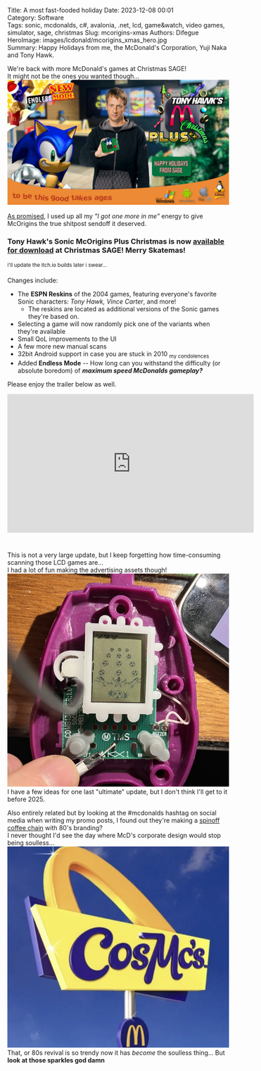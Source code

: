 Title: A most fast-fooded holiday 
Date: 2023-12-08 00:01  
Category: Software  
Tags: sonic, mcdonalds, c#, avalonia, .net, lcd, game&watch, video games, simulator, sage, christmas
Slug: mcorigins-xmas
Authors: Difegue  
HeroImage: images/lcdonald/mcorigins_xmas_hero.jpg  
Summary: Happy Holidays from me, the McDonald's Corporation, Yuji Naka and Tony Hawk.

We're back with more McDonald's games at Christmas SAGE!  
It might not be the ones you wanted though...  
![Tony Hawk's Sonic McOrigins Plus Christmas](./images/lcdonald/mcorigins_xmas_hero.jpg)  

[As promised](./mcorigins-plus.html), I used up all my _"I got one more in me"_ energy to give McOrigins the true shitpost sendoff it deserved.  

### Tony Hawk's Sonic McOrigins Plus Christmas is now [available for download](https://sonicfangameshq.com/forums/showcase/tony-hawks-sonic-mcorigins-plus-christmas.1953/) at Christmas SAGE! Merry Skatemas!  
<sup>i'll update the itch.io builds later i swear...</sup>

Changes include:  

- The **ESPN Reskins** of the 2004 games, featuring everyone's favorite Sonic characters: _Tony Hawk, Vince Carter_, and more!  
     - The reskins are located as additional versions of the Sonic games they're based on.  
- Selecting a game will now randomly pick one of the variants when they're available  
- Small QoL improvements to the UI  
- A few more new manual scans  
- 32bit Android support in case you are stuck in 2010 <sub>my condolences</sub>  
- Added **Endless Mode** -- How long can you withstand the difficulty (or absolute boredom) of **_maximum speed McDonalds gameplay?_**  

Please enjoy the trailer below as well.  
<iframe width="560" height="315" src="https://www.youtube.com/embed/Um-btPpXhfU?si=6Er9rzi9Z4OULhO1" title="YouTube video player" frameborder="0" allow="accelerometer; autoplay; clipboard-write; encrypted-media; gyroscope; picture-in-picture; web-share" allowfullscreen></iframe>

# 

This is not a very large update, but I keep forgetting how time-consuming scanning those LCD games are...  
I had a lot of fun making the advertising assets though!  
![Dissecting an ESPN game](./images/lcdonald/voltagefun.jpg)  
I have a few ideas for one last "ultimate" update, but I don't think I'll get to it before 2025.  

Also entirely related but by looking at the #mcdonalds hashtag on social media when writing my promo posts, I found out they're making a [spinoff coffee chain](https://www.bbc.co.uk/news/business-67644926) with 80's branding?  
I never thought I'd see the day where McD's corporate design would stop being soulless...  
![The name for the new brand comes from a McDonaldland mascot, an alien from outer space that craves its food, which appeared in adverts in the late 1980s and early 1990s.](./images/lcdonald/cosmc.jpg)  
That, or 80s revival is so trendy now it has _become_ the soulless thing... But **look at those sparkles god damn**  